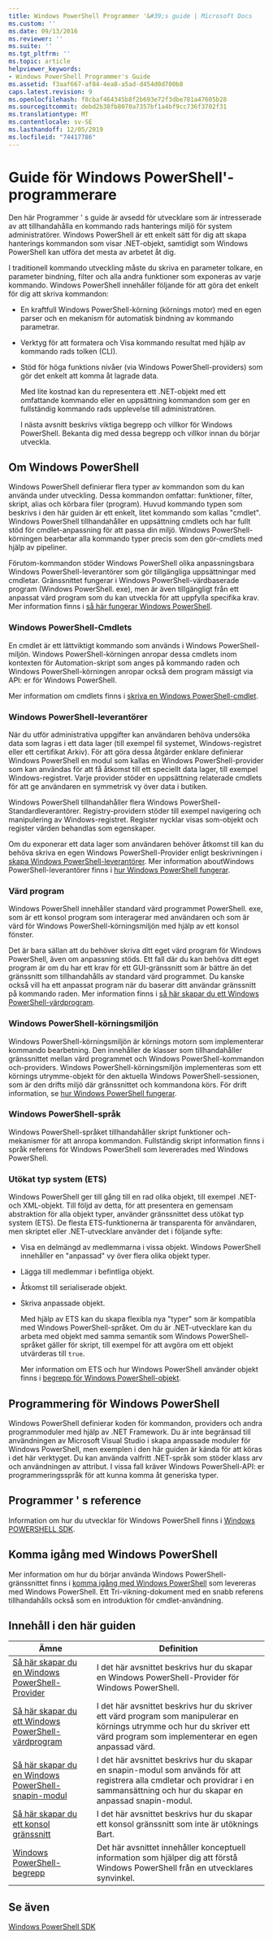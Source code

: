 ```yaml
---
title: Windows PowerShell Programmer '&#39;s guide | Microsoft Docs
ms.custom: ''
ms.date: 09/13/2016
ms.reviewer: ''
ms.suite: ''
ms.tgt_pltfrm: ''
ms.topic: article
helpviewer_keywords:
- Windows PowerShell Programmer's Guide
ms.assetid: f3aaf667-af84-4ea8-a5ad-d454d0d700b8
caps.latest.revision: 9
ms.openlocfilehash: f8cbaf464345b8f2b693e72f3dbe781a47605b28
ms.sourcegitcommit: debd2b38fb8070a7357bf1a4bf9cc736f3702f31
ms.translationtype: MT
ms.contentlocale: sv-SE
ms.lasthandoff: 12/05/2019
ms.locfileid: "74417786"
---
```

# <a name="windows-powershell-programmer39s-guide"></a>Guide för Windows PowerShell&#39;-programmerare

Den här Programmer ' s guide är avsedd för utvecklare som är intresserade av att tillhandahålla en kommando rads hanterings miljö för system administratörer. Windows PowerShell är ett enkelt sätt för dig att skapa hanterings kommandon som visar .NET-objekt, samtidigt som Windows PowerShell kan utföra det mesta av arbetet åt dig.

I traditionell kommando utveckling måste du skriva en parameter tolkare, en parameter bindning, filter och alla andra funktioner som exponeras av varje kommando. Windows PowerShell innehåller följande för att göra det enkelt för dig att skriva kommandon:

- En kraftfull Windows PowerShell-körning (körnings motor) med en egen parser och en mekanism för automatisk bindning av kommando parametrar.

- Verktyg för att formatera och Visa kommando resultat med hjälp av kommando rads tolken (CLI).

- Stöd för höga funktions nivåer (via Windows PowerShell-providers) som gör det enkelt att komma åt lagrade data.

  Med lite kostnad kan du representera ett .NET-objekt med ett omfattande kommando eller en uppsättning kommandon som ger en fullständig kommando rads upplevelse till administratören.

  I nästa avsnitt beskrivs viktiga begrepp och villkor för Windows PowerShell. Bekanta dig med dessa begrepp och villkor innan du börjar utveckla.

## <a name="about-windows-powershell"></a>Om Windows PowerShell

Windows PowerShell definierar flera typer av kommandon som du kan använda under utveckling. Dessa kommandon omfattar: funktioner, filter, skript, alias och körbara filer (program). Huvud kommando typen som beskrivs i den här guiden är ett enkelt, litet kommando som kallas "cmdlet". Windows PowerShell tillhandahåller en uppsättning cmdlets och har fullt stöd för cmdlet-anpassning för att passa din miljö. Windows PowerShell-körningen bearbetar alla kommando typer precis som den gör-cmdlets med hjälp av pipeliner.

Förutom-kommandon stöder Windows PowerShell olika anpassningsbara Windows PowerShell-leverantörer som gör tillgängliga uppsättningar med cmdletar. Gränssnittet fungerar i Windows PowerShell-värdbaserade program (Windows PowerShell. exe), men är även tillgängligt från ett anpassat värd program som du kan utveckla för att uppfylla specifika krav. Mer information finns i [så här fungerar Windows PowerShell](/previous-versions//ms714658(v=vs.85)).

### <a name="windows-powershell-cmdlets"></a>Windows PowerShell-Cmdlets

En cmdlet är ett lättviktigt kommando som används i Windows PowerShell-miljön. Windows PowerShell-körningen anropar dessa cmdlets inom kontexten för Automation-skript som anges på kommando raden och Windows PowerShell-körningen anropar också dem program mässigt via API: er för Windows PowerShell.

Mer information om cmdlets finns i [skriva en Windows PowerShell-cmdlet](../cmdlet/writing-a-windows-powershell-cmdlet.md).

### <a name="windows-powershell-providers"></a>Windows PowerShell-leverantörer

När du utför administrativa uppgifter kan användaren behöva undersöka data som lagras i ett data lager (till exempel fil systemet, Windows-registret eller ett certifikat Arkiv). För att göra dessa åtgärder enklare definierar Windows PowerShell en modul som kallas en Windows PowerShell-provider som kan användas för att få åtkomst till ett speciellt data lager, till exempel Windows-registret. Varje provider stöder en uppsättning relaterade cmdlets för att ge användaren en symmetrisk vy över data i butiken.

Windows PowerShell tillhandahåller flera Windows PowerShell-Standardleverantörer. Registry-providern stöder till exempel navigering och manipulering av Windows-registret. Register nycklar visas som-objekt och register värden behandlas som egenskaper.

Om du exponerar ett data lager som användaren behöver åtkomst till kan du behöva skriva en egen Windows PowerShell-Provider enligt beskrivningen i [skapa Windows PowerShell-leverantörer](./how-to-create-a-windows-powershell-provider.md). Mer information aboutWindows PowerShell-leverantörer finns i [hur Windows PowerShell fungerar](/previous-versions//ms714658(v=vs.85)).

### <a name="host-application"></a>Värd program

Windows PowerShell innehåller standard värd programmet PowerShell. exe, som är ett konsol program som interagerar med användaren och som är värd för Windows PowerShell-körningsmiljön med hjälp av ett konsol fönster.

Det är bara sällan att du behöver skriva ditt eget värd program för Windows PowerShell, även om anpassning stöds. Ett fall där du kan behöva ditt eget program är om du har ett krav för ett GUI-gränssnitt som är bättre än det gränssnitt som tillhandahålls av standard värd programmet. Du kanske också vill ha ett anpassat program när du baserar ditt användar gränssnitt på kommando raden. Mer information finns i [så här skapar du ett Windows PowerShell-värdprogram](/powershell/scripting/developer/hosting/writing-a-windows-powershell-host-application).

### <a name="windows-powershell-runtime"></a>Windows PowerShell-körningsmiljön

Windows PowerShell-körningsmiljön är körnings motorn som implementerar kommando bearbetning. Den innehåller de klasser som tillhandahåller gränssnittet mellan värd programmet och Windows PowerShell-kommandon och-providers. Windows PowerShell-körningsmiljön implementeras som ett körnings utrymme-objekt för den aktuella Windows PowerShell-sessionen, som är den drifts miljö där gränssnittet och kommandona körs. För drift information, se [hur Windows PowerShell fungerar](/previous-versions//ms714658(v=vs.85)).

### <a name="windows-powershell-language"></a>Windows PowerShell-språk

Windows PowerShell-språket tillhandahåller skript funktioner och-mekanismer för att anropa kommandon. Fullständig skript information finns i språk referens för Windows PowerShell som levererades med Windows PowerShell.

### <a name="extended-type-system-ets"></a>Utökat typ system (ETS)

Windows PowerShell ger till gång till en rad olika objekt, till exempel .NET-och XML-objekt. Till följd av detta, för att presentera en gemensam abstraktion för alla objekt typer, använder gränssnittet dess utökat typ system (ETS). De flesta ETS-funktionerna är transparenta för användaren, men skriptet eller .NET-utvecklare använder det i följande syfte:

- Visa en delmängd av medlemmarna i vissa objekt. Windows PowerShell innehåller en "anpassad" vy över flera olika objekt typer.

- Lägga till medlemmar i befintliga objekt.

- Åtkomst till serialiserade objekt.

- Skriva anpassade objekt.

  Med hjälp av ETS kan du skapa flexibla nya "typer" som är kompatibla med Windows PowerShell-språket. Om du är .NET-utvecklare kan du arbeta med objekt med samma semantik som Windows PowerShell-språket gäller för skript, till exempel för att avgöra om ett objekt utvärderas till `true`.

  Mer information om ETS och hur Windows PowerShell använder objekt finns i [begrepp för Windows PowerShell-objekt](/powershell/scripting/learn/understanding-important-powershell-concepts?view=powershell-6).

## <a name="programming-for-windows-powershell"></a>Programmering för Windows PowerShell

Windows PowerShell definierar koden för kommandon, providers och andra programmoduler med hjälp av .NET Framework. Du är inte begränsad till användningen av Microsoft Visual Studio i skapa anpassade moduler för Windows PowerShell, men exemplen i den här guiden är kända för att köras i det här verktyget. Du kan använda valfritt .NET-språk som stöder klass arv och användningen av attribut. I vissa fall kräver Windows PowerShell-API: er programmeringsspråk för att kunna komma åt generiska typer.

## <a name="programmers-reference"></a>Programmer ' s reference

Information om hur du utvecklar för Windows PowerShell finns i [Windows POWERSHELL SDK](../windows-powershell-reference.md).

## <a name="getting-started-using-windows-powershell"></a>Komma igång med Windows PowerShell

Mer information om hur du börjar använda Windows PowerShell-gränssnittet finns i [komma igång med Windows PowerShell](/powershell/scripting/getting-started/getting-started-with-windows-powershell) som levereras med Windows PowerShell. Ett Tri-vikning-dokument med en snabb referens tillhandahålls också som en introduktion för cmdlet-användning.

## <a name="contents-of-this-guide"></a>Innehåll i den här guiden

|Ämne|Definition|
|-----------|----------------|
|[Så här skapar du en Windows PowerShell-Provider](./how-to-create-a-windows-powershell-provider.md)|I det här avsnittet beskrivs hur du skapar en Windows PowerShell-Provider för Windows PowerShell.|
|[Så här skapar du ett Windows PowerShell-värdprogram](/powershell/scripting/developer/hosting/writing-a-windows-powershell-host-application)|I det här avsnittet beskrivs hur du skriver ett värd program som manipulerar en körnings utrymme och hur du skriver ett värd program som implementerar en egen anpassad värd.|
|[Så här skapar du en Windows PowerShell-snapin-modul](../cmdlet/how-to-create-a-windows-powershell-snap-in.md)|I det här avsnittet beskrivs hur du skapar en snapin-modul som används för att registrera alla cmdletar och providrar i en sammansättning och hur du skapar en anpassad snapin-modul.|
|[Så här skapar du ett konsol gränssnitt](./how-to-create-a-console-shell.md)|I det här avsnittet beskrivs hur du skapar ett konsol gränssnitt som inte är utöknings Bart.|
|[Windows PowerShell-begrepp](./windows-powershell-concepts.md)|Det här avsnittet innehåller konceptuell information som hjälper dig att förstå Windows PowerShell från en utvecklares synvinkel.|

## <a name="see-also"></a>Se även

[Windows PowerShell SDK](../windows-powershell-reference.md)
